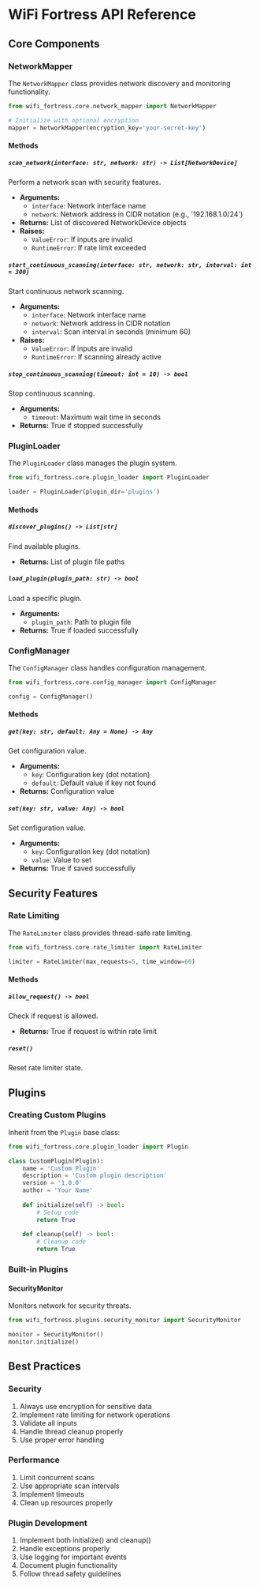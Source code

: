 # WiFi Fortress API Reference

## Core Components

### NetworkMapper

The `NetworkMapper` class provides network discovery and monitoring functionality.

```python
from wifi_fortress.core.network_mapper import NetworkMapper

# Initialize with optional encryption
mapper = NetworkMapper(encryption_key='your-secret-key')
```

#### Methods

##### `scan_network(interface: str, network: str) -> List[NetworkDevice]`
Perform a network scan with security features.

- **Arguments:**
  - `interface`: Network interface name
  - `network`: Network address in CIDR notation (e.g., '192.168.1.0/24')
- **Returns:** List of discovered NetworkDevice objects
- **Raises:**
  - `ValueError`: If inputs are invalid
  - `RuntimeError`: If rate limit exceeded

##### `start_continuous_scanning(interface: str, network: str, interval: int = 300)`
Start continuous network scanning.

- **Arguments:**
  - `interface`: Network interface name
  - `network`: Network address in CIDR notation
  - `interval`: Scan interval in seconds (minimum 60)
- **Raises:**
  - `ValueError`: If inputs are invalid
  - `RuntimeError`: If scanning already active

##### `stop_continuous_scanning(timeout: int = 10) -> bool`
Stop continuous scanning.

- **Arguments:**
  - `timeout`: Maximum wait time in seconds
- **Returns:** True if stopped successfully

### PluginLoader

The `PluginLoader` class manages the plugin system.

```python
from wifi_fortress.core.plugin_loader import PluginLoader

loader = PluginLoader(plugin_dir='plugins')
```

#### Methods

##### `discover_plugins() -> List[str]`
Find available plugins.

- **Returns:** List of plugin file paths

##### `load_plugin(plugin_path: str) -> bool`
Load a specific plugin.

- **Arguments:**
  - `plugin_path`: Path to plugin file
- **Returns:** True if loaded successfully

### ConfigManager

The `ConfigManager` class handles configuration management.

```python
from wifi_fortress.core.config_manager import ConfigManager

config = ConfigManager()
```

#### Methods

##### `get(key: str, default: Any = None) -> Any`
Get configuration value.

- **Arguments:**
  - `key`: Configuration key (dot notation)
  - `default`: Default value if key not found
- **Returns:** Configuration value

##### `set(key: str, value: Any) -> bool`
Set configuration value.

- **Arguments:**
  - `key`: Configuration key (dot notation)
  - `value`: Value to set
- **Returns:** True if saved successfully

## Security Features

### Rate Limiting

The `RateLimiter` class provides thread-safe rate limiting.

```python
from wifi_fortress.core.rate_limiter import RateLimiter

limiter = RateLimiter(max_requests=5, time_window=60)
```

#### Methods

##### `allow_request() -> bool`
Check if request is allowed.

- **Returns:** True if request is within rate limit

##### `reset()`
Reset rate limiter state.

## Plugins

### Creating Custom Plugins

Inherit from the `Plugin` base class:

```python
from wifi_fortress.core.plugin_loader import Plugin

class CustomPlugin(Plugin):
    name = 'Custom Plugin'
    description = 'Custom plugin description'
    version = '1.0.0'
    author = 'Your Name'
    
    def initialize(self) -> bool:
        # Setup code
        return True
        
    def cleanup(self) -> bool:
        # Cleanup code
        return True
```

### Built-in Plugins

#### SecurityMonitor

Monitors network for security threats.

```python
from wifi_fortress.plugins.security_monitor import SecurityMonitor

monitor = SecurityMonitor()
monitor.initialize()
```

## Best Practices

### Security

1. Always use encryption for sensitive data
2. Implement rate limiting for network operations
3. Validate all inputs
4. Handle thread cleanup properly
5. Use proper error handling

### Performance

1. Limit concurrent scans
2. Use appropriate scan intervals
3. Implement timeouts
4. Clean up resources properly

### Plugin Development

1. Implement both initialize() and cleanup()
2. Handle exceptions properly
3. Use logging for important events
4. Document plugin functionality
5. Follow thread safety guidelines
